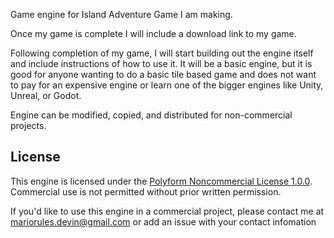 Game engine for Island Adventure Game I am making.

Once my game is complete I will include a download link to my game.

Following completion of my game, I will start building out the engine itself
and include instructions of how to use it. It will be a basic engine, but it is 
good for anyone wanting to do a basic tile based game and does not want to pay for an expensive
engine or learn one of the bigger engines like Unity, Unreal, or Godot.

Engine can be modified, copied, and distributed for non-commercial projects.

## License

This engine is licensed under the [Polyform Noncommercial License 1.0.0](https://polyformproject.org/licenses/noncommercial/1.0.0/).  
Commercial use is not permitted without prior written permission.

If you'd like to use this engine in a commercial project, please contact me at mariorules.devin@gmail.com or add an issue with your contact infomation
